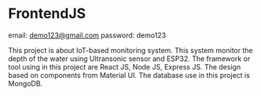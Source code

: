 # FrontendJS

email: demo123@gmail.com
password: demo123

This project is about IoT-based monitoring system. This system monitor the depth of the water using Ultransonic sensor and ESP32.
The framework or tool using in this project are React JS, Node JS, Express JS.
The design based on components from Material UI.
The database use in this project is MongoDB.

 
